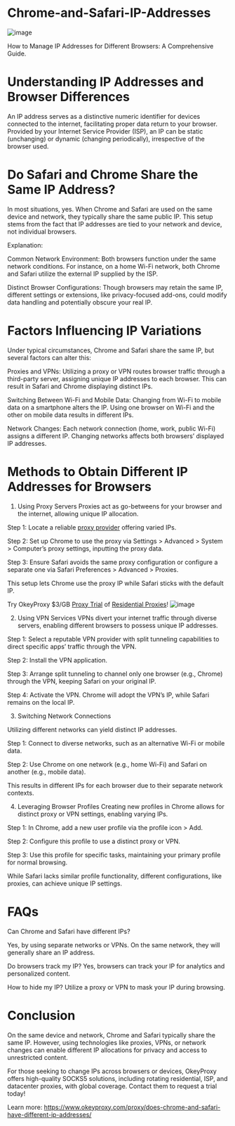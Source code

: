 # Chrome-and-Safari-IP-Addresses
![image](https://github.com/user-attachments/assets/ccb9c760-c0c3-4dc0-855e-4c52bac81e9d)

How to Manage IP Addresses for Different Browsers: A Comprehensive Guide.

# Understanding IP Addresses and Browser Differences

An IP address serves as a distinctive numeric identifier for devices connected to the internet, facilitating proper data return to your browser. Provided by your Internet Service Provider (ISP), an IP can be static (unchanging) or dynamic (changing periodically), irrespective of the browser used.

# Do Safari and Chrome Share the Same IP Address?

In most situations, yes. When Chrome and Safari are used on the same device and network, they typically share the same public IP. This setup stems from the fact that IP addresses are tied to your network and device, not individual browsers.

Explanation:

Common Network Environment: Both browsers function under the same network conditions. For instance, on a home Wi-Fi network, both Chrome and Safari utilize the external IP supplied by the ISP.

Distinct Browser Configurations: Though browsers may retain the same IP, different settings or extensions, like privacy-focused add-ons, could modify data handling and potentially obscure your real IP.

# Factors Influencing IP Variations
Under typical circumstances, Chrome and Safari share the same IP, but several factors can alter this:

Proxies and VPNs: Utilizing a proxy or VPN routes browser traffic through a third-party server, assigning unique IP addresses to each browser. This can result in Safari and Chrome displaying distinct IPs.

Switching Between Wi-Fi and Mobile Data: Changing from Wi-Fi to mobile data on a smartphone alters the IP. Using one browser on Wi-Fi and the other on mobile data results in different IPs.

Network Changes: Each network connection (home, work, public Wi-Fi) assigns a different IP. Changing networks affects both browsers’ displayed IP addresses.

# Methods to Obtain Different IP Addresses for Browsers

1. Using Proxy Servers
Proxies act as go-betweens for your browser and the internet, allowing unique IP allocation.

Step 1: Locate a reliable [proxy provider](https://www.okeyproxy.com/) offering varied IPs.

Step 2: Set up Chrome to use the proxy via Settings > Advanced > System > Computer’s proxy settings, inputting the proxy data.

Step 3: Ensure Safari avoids the same proxy configuration or configure a separate one via Safari Preferences > Advanced > Proxies.

This setup lets Chrome use the proxy IP while Safari sticks with the default IP.

Try OkeyProxy $3/GB [Proxy Trial](https://www.okeyproxy.com/register?link=post) of [Residential Proxies](https://www.okeyproxy.com/en/residential-proxies)!
![image](https://github.com/user-attachments/assets/cbf08c21-daa5-4000-8023-cdc5b31af882)

2. Using VPN Services
VPNs divert your internet traffic through diverse servers, enabling different browsers to possess unique IP addresses.

Step 1: Select a reputable VPN provider with split tunneling capabilities to direct specific apps’ traffic through the VPN.

Step 2: Install the VPN application.

Step 3: Arrange split tunneling to channel only one browser (e.g., Chrome) through the VPN, keeping Safari on your original IP.

Step 4: Activate the VPN. Chrome will adopt the VPN’s IP, while Safari remains on the local IP.

3. Switching Network Connections

Utilizing different networks can yield distinct IP addresses.

Step 1: Connect to diverse networks, such as an alternative Wi-Fi or mobile data.

Step 2: Use Chrome on one network (e.g., home Wi-Fi) and Safari on another (e.g., mobile data).

This results in different IPs for each browser due to their separate network contexts.

4. Leveraging Browser Profiles
Creating new profiles in Chrome allows for distinct proxy or VPN settings, enabling varying IPs.

Step 1: In Chrome, add a new user profile via the profile icon > Add.

Step 2: Configure this profile to use a distinct proxy or VPN.

Step 3: Use this profile for specific tasks, maintaining your primary profile for normal browsing.

While Safari lacks similar profile functionality, different configurations, like proxies, can achieve unique IP settings.

# FAQs
Can Chrome and Safari have different IPs? 

Yes, by using separate networks or VPNs. On the same network, they will generally share an IP address.

Do browsers track my IP? Yes, browsers can track your IP for analytics and personalized content.

How to hide my IP? Utilize a proxy or VPN to mask your IP during browsing.

# Conclusion
On the same device and network, Chrome and Safari typically share the same IP. However, using technologies like proxies, VPNs, or network changes can enable different IP allocations for privacy and access to unrestricted content.

For those seeking to change IPs across browsers or devices, OkeyProxy offers high-quality SOCKS5 solutions, including rotating residential, ISP, and datacenter proxies, with global coverage. Contact them to request a trial today!

Learn more: https://www.okeyproxy.com/proxy/does-chrome-and-safari-have-different-ip-addresses/
